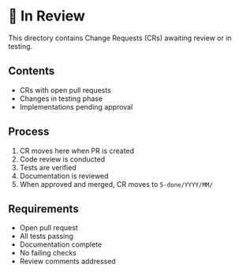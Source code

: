 # 👀 In Review

This directory contains Change Requests (CRs) awaiting review or in testing.

## Contents
- CRs with open pull requests
- Changes in testing phase
- Implementations pending approval

## Process
1. CR moves here when PR is created
2. Code review is conducted
3. Tests are verified
4. Documentation is reviewed
5. When approved and merged, CR moves to `5-done/YYYY/MM/`

## Requirements
- Open pull request
- All tests passing
- Documentation complete
- No failing checks
- Review comments addressed
